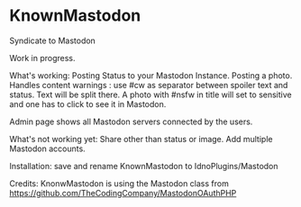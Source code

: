  # KnownMastodon

Syndicate to Mastodon

Work in progress.

What's working:
Posting Status to your Mastodon Instance.
Posting a photo.
Handles content warnings : use #cw as separator between spoiler text and status. Text will be split there.
A photo with #nsfw in title will set to sensitive and one has to click to see it in Mastodon.

Admin page shows all Mastodon servers connected by the users.

What's not working yet:
Share other than status or image.
Add multiple Mastodon accounts.

Installation: save and rename KnownMastodon to IdnoPlugins/Mastodon

Credits: KnonwMastodon is using the Mastodon class from https://github.com/TheCodingCompany/MastodonOAuthPHP